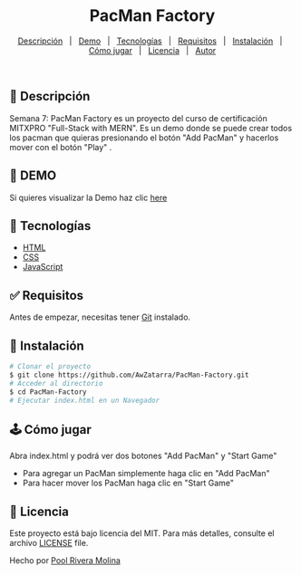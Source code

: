 # <h1 align="center">PacMan Factory</h1>

<p align="center">
  <a href="#dart-descripción">Descripción</a> &#xa0; | &#xa0; 
  <a href="#dart-demo">Demo</a> &#xa0; | &#xa0;
  <a href="#art-tecnologías">Tecnologías</a> &#xa0; | &#xa0;
  <a href="#white_check_mark-requisitos">Requisitos</a> &#xa0; | &#xa0;
  <a href="#toolbox-instalación">Instalación</a> &#xa0; | &#xa0;
  <a href="#joystick-cómo-jugar">Cómo jugar</a> &#xa0; | &#xa0;
  <a href="#briefcase-licencia">Licencia</a> &#xa0; | &#xa0;
  <a href="https://github.com/AwZatarra" target="_blank">Autor</a>
</p>

<br>


## :dart: Descripción ##

Semana 7: PacMan Factory es un proyecto del curso de certificación MITXPRO "Full-Stack with MERN". Es un demo donde se puede crear todos los pacman que quieras presionando el botón "Add PacMan" y hacerlos mover con el botón "Play" .

## :dart: DEMO ##

Si quieres visualizar la Demo haz clic [here](https://awzatarra.github.io/PacMan-Factory/)

## :art: Tecnologías ##

- [HTML](https://www.w3schools.com/html/)
- [CSS](https://www.w3schools.com/css/)
- [JavaScript](https://www.w3schools.com/js/)

## :white_check_mark: Requisitos ##

Antes de empezar, necesitas tener [Git](https://git-scm.com) instalado.

## :toolbox: Instalación ##

```bash
# Clonar el proyecto
$ git clone https://github.com/AwZatarra/PacMan-Factory.git
# Acceder al directorio
$ cd PacMan-Factory
# Ejecutar index.html en un Navegador

```
## :joystick: Cómo jugar ##

Abra index.html y podrá ver dos botones "Add PacMan" y "Start Game"
- Para agregar un PacMan simplemente haga clic en "Add PacMan"
- Para hacer mover los PacMan haga clic en "Start Game"


## :briefcase:	 Licencia ##

Este proyecto está bajo licencia del MIT. Para más detalles, consulte el archivo [LICENSE](LICENSE) file.


Hecho por <a href="https://github.com/AwZatarra" target="_blank">Pool Rivera Molina</a>
